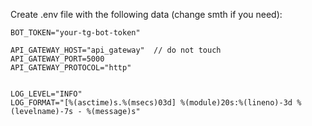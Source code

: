 Create .env file with the following data (change smth if you need):
```text
BOT_TOKEN="your-tg-bot-token"

API_GATEWAY_HOST="api_gateway"  // do not touch
API_GATEWAY_PORT=5000
API_GATEWAY_PROTOCOL="http"


LOG_LEVEL="INFO"
LOG_FORMAT="[%(asctime)s.%(msecs)03d] %(module)20s:%(lineno)-3d %(levelname)-7s - %(message)s"
```